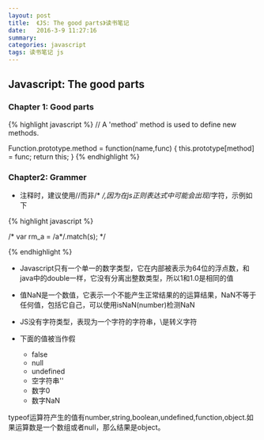 ```yaml
---
layout: post
title:  《JS: The good parts》读书笔记
date:   2016-3-9 11:27:16
summary:
categories: javascript
tags: 读书笔记 js
---
```


## Javascript: The good parts

### Chapter 1: Good parts

{% highlight javascript %}
// A 'method' method is used to define new methods.

Function.prototype.method = function(name,func) {
    this.prototype[method] = func;
    return this;
}
{% endhighlight %}

### Chapter2: Grammer

- 注释时，建议使用//而非/* */,因为在js正则表达式中可能会出现*/字符，示例如下

{% highlight javascript %}

/*
    var rm_a = /a*/.match(s);
 */

{% endhighlight %}

- Javascript只有一个单一的数字类型，它在内部被表示为64位的浮点数，和java中的double一样，它没有分离出整数类型，所以1和1.0是相同的值

- 值NaN是一个数值，它表示一个不能产生正常结果的的运算结果，NaN不等于任何值，包括它自己，可以使用isNaN(number)检测NaN

- JS没有字符类型，表现为一个字符的字符串，\是转义字符

- 下面的值被当作假
    - false
    - null
    - undefined
    - 空字符串''
    - 数字0
    - 数字NaN

typeof运算符产生的值有number,string,boolean,undefined,function,object.如果运算数是一个数组或者null，那么结果是object。

